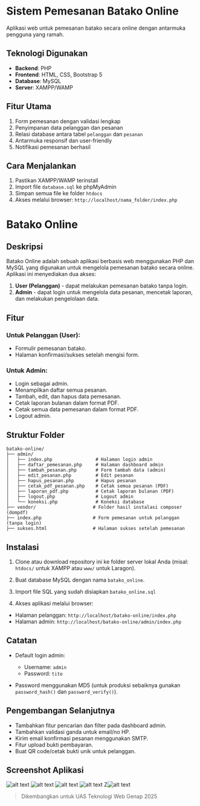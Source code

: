 # Sistem Pemesanan Batako Online

Aplikasi web untuk pemesanan batako secara online dengan antarmuka pengguna yang ramah.

## Teknologi Digunakan
- **Backend**: PHP
- **Frontend**: HTML, CSS, Bootstrap 5
- **Database**: MySQL
- **Server**: XAMPP/WAMP

## Fitur Utama
1. Form pemesanan dengan validasi lengkap
2. Penyimpanan data pelanggan dan pesanan
3. Relasi database antara tabel `pelanggan` dan `pesanan`
4. Antarmuka responsif dan user-friendly
5. Notifikasi pemesanan berhasil

## Cara Menjalankan
1. Pastikan XAMPP/WAMP terinstall
2. Import file `database.sql` ke phpMyAdmin
3. Simpan semua file ke folder `htdocs`
4. Akses melalui browser: `http://localhost/nama_folder/index.php`


# Batako Online

## Deskripsi

Batako Online adalah sebuah aplikasi berbasis web menggunakan PHP dan MySQL yang digunakan untuk mengelola pemesanan batako secara online. Aplikasi ini menyediakan dua akses:

1. **User (Pelanggan)** - dapat melakukan pemesanan batako tanpa login.
2. **Admin** - dapat login untuk mengelola data pesanan, mencetak laporan, dan melakukan pengelolaan data.

## Fitur

### Untuk Pelanggan (User):

* Formulir pemesanan batako.
* Halaman konfirmasi/sukses setelah mengisi form.

### Untuk Admin:

* Login sebagai admin.
* Menampilkan daftar semua pesanan.
* Tambah, edit, dan hapus data pemesanan.
* Cetak laporan bulanan dalam format PDF.
* Cetak semua data pemesanan dalam format PDF.
* Logout admin.

## Struktur Folder

```
batako-online/
├── admin/
│   ├── index.php                # Halaman login admin
│   ├── daftar_pemesanan.php     # Halaman dashboard admin
│   ├── tambah_pesanan.php       # Form tambah data (admin)
│   ├── edit_pesanan.php         # Edit pesanan
│   ├── hapus_pesanan.php        # Hapus pesanan
│   ├── cetak_pdf_pesanan.php    # Cetak semua pesanan (PDF)
│   ├── laporan_pdf.php          # Cetak laporan bulanan (PDF)
│   ├── logout.php               # Logout admin
│   └── koneksi.php              # Koneksi database
├── vendor/                     # Folder hasil instalasi composer (dompdf)
├── index.php                   # Form pemesanan untuk pelanggan (tanpa login)
├── sukses.html                 # Halaman sukses setelah pemesanan
```

## Instalasi

1. Clone atau download repository ini ke folder server lokal Anda (misal: `htdocs/` untuk XAMPP atau `www/` untuk Laragon).
2. Buat database MySQL dengan nama `batako_online`.
3. Import file SQL yang sudah disiapkan `batako_online.sql`

4. Akses aplikasi melalui browser:

* Halaman pelanggan: `http://localhost/batako-online/index.php`
* Halaman admin: `http://localhost/batako-online/admin/index.php`

## Catatan

* Default login admin:

  * Username: `admin`
  * Password: `tito`
* Password menggunakan MD5 (untuk produksi sebaiknya gunakan `password_hash()` dan `password_verify()`).

## Pengembangan Selanjutnya

* Tambahkan fitur pencarian dan filter pada dashboard admin.
* Tambahkan validasi ganda untuk email/no HP.
* Kirim email konfirmasi pesanan menggunakan SMTP.
* Fitur upload bukti pembayaran.
* Buat QR code/cetak bukti unik untuk pelanggan.

## Screenshot Aplikasi
![alt text](<Screenshot 2025-06-28 190418-3.png>) 
![alt text](<Screenshot 2025-06-28 190418-4.png>) 
![alt text](<Screenshot 2025-06-28 190445.png>) 
![alt text](<Screenshot 2025-06-28 190518.png>) 
Z![alt text](<Screenshot 2025-06-28 190542.png>)

> Dikembangkan untuk UAS Teknologi Web Genap 2025
